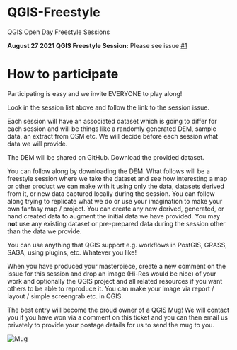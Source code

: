 # QGIS-Freestyle
QGIS Open Day Freestyle Sessions

**August 27 2021 QGIS Freestyle Session:** Please see issue [#1](https://github.com/timlinux/QGIS-Freestyle/issues/1)

# How to participate

Participating is easy and we invite EVERYONE to play along!

Look in the session list above and follow the link to the session issue.

Each session will have an associated dataset which is going to differ for each session and will be things like a randomly generated DEM, sample data, an extract from OSM etc. We will decide before each session what data we will provide.

The DEM will be shared on GitHub. Download the provided dataset.

You can follow along by downloading the DEM. What follows will be a freestyle session where we take the dataset and see how interesting a map or other product we can make with it using only the data, datasets derived from it, or new data captured locally during the session. You can follow along trying to replicate what we do or use your imagination to make your own fantasy map / project. You can create any new derived, generated, or hand created data to augment the initial data we have provided. You may **not** use any existing dataset or pre-prepared data during the session other than the data we provide.

You can use anything that QGIS support e.g. workflows in PostGIS, GRASS, SAGA, using plugins, etc. Whatever you like!

When you have produced your masterpiece, create a new comment on the issue for this session and drop an image (Hi-Res would be nice) of your work and optionally the QGIS project and all related resources if you want others to be able to reproduce it. You can make your image via report / layout / simple screengrab etc. in QGIS.

The best entry will become the proud owner of a QGIS Mug!  We will contact you if you have won via a comment on this ticket and you can then email us privately to provide your postage details for us to send the mug to you.

![Mug](https://www.qgis.org/en/_images/shop_mug_2017.png)

 





